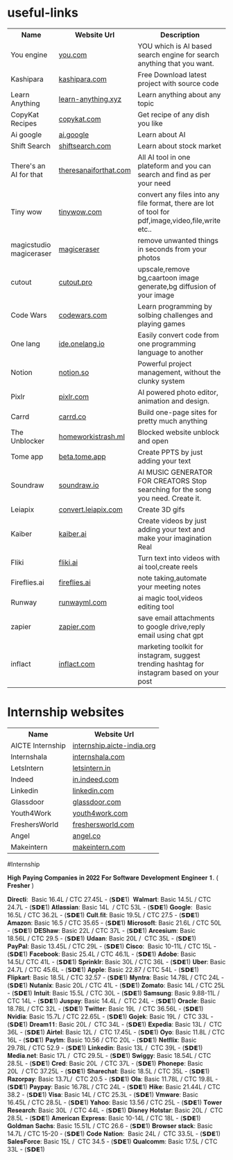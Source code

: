# useful-links
<table>
    <tr><th>Name</th><th>Website Url</th><th>Description</th></tr>
    <tr><td>You engine</td><td><a href="https://www.you.com/" target="_parent" >you.com</a></td><td>YOU which is AI based search engine for search anything that you want.</td></tr>
    <tr><td>Kashipara</td><td><a href="https://www.kashipara.com/" target="_blank">kashipara.com</a></td><td>Free Download latest project with source code</td></tr>
    <tr><td>Learn Anything</td><td><a href="https://learn-anything.xyz/" target="_blank">learn-anything.xyz</a></td><td>Learn anything about any topic</td></tr>
    <tr><td>CopyKat Recipes</td><td><a href="https://copykat.com/" target="_blank">copykat.com</a></td><td>Get recipe of any dish you like</td></tr>
    <tr><td>Ai google</td><td><a href="https://ai.google/" target="_blank">ai.google</a></td><td>Learn about AI</td></tr>
    <tr><td>Shift Search</td><td><a href="https://www.shiftsearch.com/" target="_blank">shiftsearch.com</a></td><td>Learn about stock market</td></tr>
    <tr><td>There's an AI for that </td><td><a href="https://theresanaiforthat.com/" target="_blank">theresanaiforthat.com </a></td><td>All AI tool in one plateform and you can search and find as per your need </td></tr>
    <tr><td>Tiny wow </td><td><a href="https://tinywow.com/" target="_blank">tinywow.com </a></td><td>convert any files into any file format, there are lot of tool for pdf,image,video,file,write etc.. </td></tr>
    <tr><td>magicstudio magiceraser </td><td><a href="https://magicstudio.com/magiceraser" target="_blank">magiceraser </a></td><td>remove unwanted things in seconds from your photos </td></tr>
    <tr><td>cutout </td><td><a href="https://www.cutout.pro/" target="_blank">cutout.pro </a></td><td>upscale,remove bg,caartoon image generate,bg diffusion of your image </td></tr>
    <tr><td>Code Wars </td><td><a href="https://www.codewars.com/" target="_blank">codewars.com </a></td><td>Learn programming by solbing challenges and playing games </td></tr>
    <tr><td>One lang </td><td><a href="https://ide.onelang.io/" target="_blank">ide.onelang.io </a></td><td>Easily convert code from one programming language to another </td></tr>
    <tr><td>Notion </td><td><a href="https://www.notion.so/projects" target="_blank">notion.so </a></td><td>Powerful project management, without the clunky system </td></tr>
    <tr><td>Pixlr </td><td><a href="https://pixlr.com/" target="_blank">pixlr.com </a></td><td>AI powered photo editor, animation and design. </td></tr>
    <tr><td>Carrd </td><td><a href="https://carrd.co/" target="_blank">carrd.co </a></td><td>Build one-page sites for pretty much anything </td></tr>
    <tr><td>The Unblocker </td><td><a href="https://www.homeworkistrash.ml/" target="_blank">homeworkistrash.ml </a></td><td>Blocked website unblock and open </td></tr>
    <tr><td>Tome app </td><td><a href="https://beta.tome.app/" target="_blank">beta.tome.app </a></td><td>Create PPTS by just adding your text </td></tr>
    <tr><td>Soundraw </td><td><a href="https://soundraw.io/" target="_blank">soundraw.io </a></td><td>AI MUSIC GENERATOR FOR CREATORS Stop searching for the song you need. Create it. </td></tr>
    <tr><td>Leiapix </td><td><a href="https://convert.leiapix.com/" target="_blank">convert.leiapix.com </a></td><td>Create 3D gifs </td></tr>
    <tr><td>Kaiber </td><td><a href="https://www.kaiber.ai/" target="_blank">kaiber.ai </a></td><td>Create videos by just adding your text and make your imagination Real </td></tr>
    <tr><td>Fliki </td><td><a href="https://fliki.ai/" target="_blank">fliki.ai </a></td><td>Turn text into videos with ai tool,create reels </td></tr>
    <tr><td>Fireflies.ai </td><td><a href="https://fireflies.ai/" target="_blank">fireflies.ai </a></td><td>note taking,automate your meeting notes </td></tr>
    <tr><td>Runway </td><td><a href="https://runwayml.com/" target="_blank">runwayml.com </a></td><td>ai magic tool,videos editing tool </td></tr>
    <tr><td>zapier </td><td><a href="https://zapier.com/" target="_blank">zapier.com </a></td><td>save email attachments to google drive,reply email using chat gpt</td></tr>
    <tr><td>inflact </td><td><a href="https://inflact.com/" target="_blank">inflact.com </a></td><td>marketing toolkit for instagram, suggest trending hashtag for instagram based on your post </td></tr>

</table>



# Internship websites
<table>
    <tr><th>Name</th><th>Website Url</th></tr>
    <tr><td>AICTE Internship </td><td><a href="https://internship.aicte-india.org/internships.php" target="_blank">internship.aicte-india.org </a></td></tr>
    <tr><td>Internshala </td><td><a href="https://internshala.com/internships/" target="_blank">internshala.com </a></td></tr>
    <tr><td>LetsIntern </td><td><a href="https://letsintern.in/current-internships-2/" target="_blank">letsintern.in </a></td></tr>
    <tr><td>Indeed </td><td><a href="https://in.indeed.com/?r=us" target="_blank">in.indeed.com </a></td></tr>
    <tr><td>Linkedin </td><td><a href="https://www.linkedin.com/" target="_blank">linkedin.com </a></td></tr>
    <tr><td>Glassdoor </td><td><a href="https://www.glassdoor.com/index.htm" target="_blank">glassdoor.com</a></td></tr>
    <tr><td>Youth4Work </td><td><a href="https://www.youth4work.com/" target="_blank">youth4work.com </a></td></tr>
    <tr><td>FreshersWorld </td><td><a href="https://www.freshersworld.com/" target="_blank">freshersworld.com </a></td></tr>
    <tr><td>Angel </td><td><a href="https://angel.co/" target="_blank">angel.co </a></td></tr>
    <tr><td>Makeintern </td><td><a href="https://www.makeintern.com/" target="_blank">makeintern.com</a></td></tr>


</table>


#Internship

𝐇𝐢𝐠𝐡 𝐏𝐚𝐲𝐢𝐧𝐠 𝐂𝐨𝐦𝐩𝐚𝐧𝐢𝐞𝐬 𝐢𝐧 𝟐𝟎𝟐𝟐 𝐅𝐨𝐫 𝐒𝐨𝐟𝐭𝐰𝐚𝐫𝐞 𝐃𝐞𝐯𝐞𝐥𝐨𝐩𝐦𝐞𝐧𝐭 𝐄𝐧𝐠𝐢𝐧𝐞𝐞𝐫 𝟏. ( 𝐅𝐫𝐞𝐬𝐡𝐞𝐫 )

𝐃𝐢𝐫𝐞𝐜𝐭𝐢:  Basic 16.4L / CTC 27.45L - (𝗦𝗗𝗘1) 
𝐖𝐚𝐥𝐦𝐚𝐫𝐭: Basic 14.5L / CTC 24.7L - (𝗦𝗗𝗘1)
𝐀𝐭𝐥𝐚𝐬𝐬𝐢𝐚𝐧: Basic 14L  / CTC 53L - (𝗦𝗗𝗘1)
𝐆𝐨𝐨𝐠𝐥𝐞:  Basic 16.5L / CTC 36.2L - (𝗦𝗗𝗘1)
𝐂𝐮𝐥𝐭.𝐟𝐢𝐭: Basic 19.5L / CTC 27.5 - (𝗦𝗗𝗘1)
𝐀𝐦𝐚𝐳𝐨𝐧: Basic 16.5 / CTC 35.65 - (𝗦𝗗𝗘1)
𝐌𝐢𝐜𝐫𝐨𝐬𝐨𝐟𝐭: Basic 21.6L / CTC 50L - (𝗦𝗗𝗘1)
𝐃𝐄𝐒𝐡𝐚𝐰: Basic 22L / CTC 37L - (𝗦𝗗𝗘1)
𝐀𝐫𝐜𝐞𝐬𝐢𝐮𝐦: Basic 18.56L / CTC 29.5 - (𝗦𝗗𝗘1)
𝐔𝐝𝐚𝐚𝐧: Basic 20L /  CTC 35L - (𝗦𝗗𝗘1)
𝐏𝐚𝐲𝐏𝐚𝐥: Basic 13.45L / CTC 29L - (𝗦𝗗𝗘1)
𝐂𝐢𝐬𝐜𝐨:  Basic 10-11L / CTC 15L - (𝗦𝗗𝗘1)
𝐅𝐚𝐜𝐞𝐛𝐨𝐨𝐤: Basic 25.4L / CTC 46.1L - (𝗦𝗗𝗘1)
𝐀𝐝𝐨𝐛𝐞: Basic 14.5L/ CTC 41L - (𝗦𝗗𝗘1)
𝐒𝐩𝐫𝐢𝐧𝐤𝐥𝐫: Basic 30L / CTC 36L - (𝗦𝗗𝗘1)
𝐔𝐛𝐞𝐫: Basic 24.7L / CTC 45.6L - (𝗦𝗗𝗘1)
𝐀𝐩𝐩𝐥𝐞: Basic 22.87 / CTC 54L - (𝗦𝗗𝗘1)
𝐅𝐥𝐢𝐩𝐤𝐚𝐫𝐭: Basic 18.5L / CTC 32.57 - (𝗦𝗗𝗘1)
𝐌𝐲𝐧𝐭𝐫𝐚: Basic 14.78L / CTC 24L - (𝗦𝗗𝗘1)
𝐍𝐮𝐭𝐚𝐧𝐢𝐱: Basic 20L / CTC 41L - (𝗦𝗗𝗘1)
𝐙𝐨𝐦𝐚𝐭𝐨: Basic 14L / CTC 25L - (𝗦𝗗𝗘1)
𝐈𝐧𝐭𝐮𝐢𝐭: Basic 15.5L / CTC 30L - (𝗦𝗗𝗘1)
𝐒𝐚𝐦𝐬𝐮𝐧𝐠: Basic 9.88-11L / CTC 14L - (𝗦𝗗𝗘1)
𝐉𝐮𝐬𝐩𝐚𝐲: Basic 14.4L /  CTC 24L - (𝗦𝗗𝗘1)
𝐎𝐫𝐚𝐜𝐥𝐞: Basic 18.78L / CTC 32L - (𝗦𝗗𝗘1)
𝐓𝐰𝐢𝐭𝐭𝐞𝐫: Basic 19L  / CTC 36.56L - (𝗦𝗗𝗘1)
𝐍𝐯𝐢𝐝𝐢𝐚: Basic 15.7L / CTC 22.65L - (𝗦𝗗𝗘1)
𝐆𝐨𝐣𝐞𝐤: Basic 19L /  CTC 33L - (𝗦𝗗𝗘1)
𝐃𝐫𝐞𝐚𝐦𝟏𝟏: Basic 20L /  CTC 34L - (𝗦𝗗𝗘1)
𝐄𝐱𝐩𝐞𝐝𝐢𝐚: Basic 13L /  CTC 36L - (𝗦𝗗𝗘1)
𝐀𝐢𝐫𝐭𝐞𝐥: Basic 12L /  CTC 17.45L - (𝗦𝗗𝗘1)
𝐎𝐲𝐨: Basic 11.8L / CTC 16L - (𝗦𝗗𝗘1)
𝐏𝐚𝐲𝐭𝐦: Basic 10.56 / CTC 20L - (𝗦𝗗𝗘1)
𝐍𝐞𝐭𝐟𝐥𝐢𝐱: Basic 29.78L / CTC 52.9 - (𝗦𝗗𝗘1)
𝐋𝐢𝐧𝐤𝐞𝐝𝐢𝐧: Basic 13L /  CTC 39L - (𝗦𝗗𝗘1)
𝐌𝐞𝐝𝐢𝐚.𝐧𝐞𝐭: Basic 17L /  CTC 29.5L - (𝗦𝗗𝗘1)
𝐒𝐰𝐢𝐠𝐠𝐲: Basic 18.54L / CTC 28.5L - (𝗦𝗗𝗘1)
𝐂𝐫𝐞𝐝: Basic 20L  / CTC 37L - (𝗦𝗗𝗘1)
𝐏𝐡𝐨𝐧𝐞𝐩𝐞: Basic 20L  / CTC 37.25L - (𝗦𝗗𝗘1)
𝐒𝐡𝐚𝐫𝐞𝐜𝐡𝐚𝐭: Basic 18.5L / CTC 35L - (𝗦𝗗𝗘1)
𝐑𝐚𝐳𝐨𝐫𝐩𝐚𝐲: Basic 13.7L/  CTC 20.5 - (𝗦𝗗𝗘1)
𝐎𝐥𝐚: Basic 11.78L / CTC 19.8L - (𝗦𝗗𝗘1)
𝐏𝐚𝐲𝐩𝐚𝐲: Basic 16.78L / CTC 24L - (𝗦𝗗𝗘1)
𝐇𝐢𝐤𝐞: Basic 21.44L / CTC 38.2 - (𝗦𝗗𝗘1)
𝐕𝐢𝐬𝐚: Basic 14L / CTC 25.3L - (𝗦𝗗𝗘1)
𝐕𝐦𝐰𝐚𝐫𝐞: Basic 16.45L / CTC 28.5L - (𝗦𝗗𝗘1)
𝐘𝐚𝐡𝐨𝐨: Basic 13.56 / CTC 25L - (𝗦𝗗𝗘1)
𝐓𝐨𝐰𝐞𝐫 𝐑𝐞𝐬𝐞𝐚𝐫𝐜𝐡: Basic 30L  / CTC 44L - (𝗦𝗗𝗘1)
𝐃𝐢𝐬𝐧𝐞𝐲 𝐇𝐨𝐭𝐬𝐭𝐚𝐫: Basic 20L /  CTC 28.5L - (𝗦𝗗𝗘1)
𝐀𝐦𝐞𝐫𝐢𝐜𝐚𝐧 𝐄𝐱𝐩𝐫𝐞𝐬𝐬: Basic 10-14L / CTC 18L - (𝗦𝗗𝗘1)
𝐆𝐨𝐥𝐝𝐦𝐚𝐧 𝐒𝐚𝐜𝐡𝐬: Basic 15.51L / CTC 26.6 - (𝗦𝗗𝗘1)
𝐁𝐫𝐨𝐰𝐬𝐞𝐫 𝐬𝐭𝐚𝐜𝐤: Basic 14.7L / CTC 15-20 - (𝗦𝗗𝗘1)
𝐂𝐨𝐝𝐞 𝐍𝐚𝐭𝐢𝐨𝐧:  Basic 24L /  CTC 33.5L - (𝗦𝗗𝗘1)
𝐒𝐚𝐥𝐞𝐬𝐅𝐨𝐫𝐜𝐞: Basic 15L /  CTC 34.5 - (𝗦𝗗𝗘1)
𝐐𝐮𝐚𝐥𝐜𝐨𝐦𝐦: Basic 17.5L / CTC 33L - (𝗦𝗗𝗘1)
